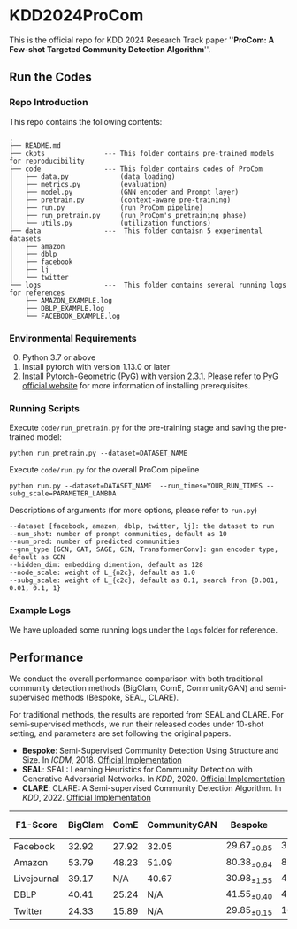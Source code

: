 # KDD2024ProCom

This is the official repo for KDD 2024 Research Track paper ''**ProCom: A Few-shot Targeted Community Detection Algorithm**''.



## Run the Codes

### Repo Introduction
This repo contains the following contents:
```
.
├── README.md
├── ckpts               --- This folder contains pre-trained models for reproducibility 
├── code                --- This folder contains codes of ProCom
│   ├── data.py             (data loading)
│   ├── metrics.py          (evaluation)
│   ├── model.py            (GNN encoder and Prompt layer)
│   ├── pretrain.py         (context-aware pre-training)
│   ├── run.py              (run ProCom pipeline)
│   ├── run_pretrain.py     (run ProCom's pretraining phase)
│   └── utils.py            (utilization functions)
├── data                ---  This folder contaisn 5 experimental datasets
│   ├── amazon
│   ├── dblp
│   ├── facebook
│   ├── lj
│   └── twitter
└── logs                ---  This folder contains several running logs for references
    ├── AMAZON_EXAMPLE.log
    ├── DBLP_EXAMPLE.log
    └── FACEBOOK_EXAMPLE.log
```

### Environmental Requirements

0. Python 3.7 or above
1. Install pytorch with version 1.13.0 or later 
2. Install Pytorch-Geometric (PyG) with version 2.3.1. Please refer to [PyG official website](https://pytorch-geometric.readthedocs.io/en/latest/notes/installation.html) for more information of installing prerequisites.


### Running Scripts

Execute `code/run_pretrain.py` for the pre-training stage and saving the pre-trained model:
```
python run_pretrain.py --dataset=DATASET_NAME 
```

Execute `code/run.py` for the overall ProCom pipeline
```
python run.py --dataset=DATASET_NAME  --run_times=YOUR_RUN_TIMES --subg_scale=PARAMETER_LAMBDA
```

Descriptions of arguments (for more options, please refer to `run.py`)
```
--dataset [facebook, amazon, dblp, twitter, lj]: the dataset to run 
--num_shot: number of prompt communities, default as 10
--num_pred: number of predicted communities
--gnn_type [GCN, GAT, SAGE, GIN, TransformerConv]: gnn encoder type, default as GCN
--hidden_dim: embedding dimention, default as 128
--node_scale: weight of L_{n2c}, default as 1.0
--subg_scale: weight of L_{c2c}, default as 0.1, search fron {0.001, 0.01, 0.1, 1}
```

### Example Logs

We have uploaded some running logs under the `logs` folder for reference.




## Performance 



We conduct the overall performance comparison with both traditional community detection methods (BigClam, ComE, CommunityGAN) and semi-supervised methods (Bespoke, SEAL, CLARE).

For traditional methods, the results are reported from SEAL and CLARE. 
For semi-supervised methods, we run their released codes under 10-shot setting, and parameters are set following the original papers. 

* **Bespoke**: Semi-Supervised Community Detection Using Structure and Size. In *ICDM*, 2018.  [Official Implementation](https://github.com/abaxi/bespoke-icdm18) 
* **SEAL**: SEAL: Learning Heuristics for Community Detection with Generative Adversarial Networks. In *KDD*, 2020. [Official Implementation](https://github.com/yzhang1918/kdd2020seal)
* **CLARE**: CLARE: A Semi-supervised Community Detection Algorithm. In *KDD*, 2022. [Official Implementation](https://github.com/FDUDSDE/KDD2022CLARE)
  
| F1-Score     | $\text{BigClam}$ | $\text{ComE}$  | $\text{CommunityGAN}$ | $\text{Bespoke}$            | $\text{SEAL}$               | $\text{CLARE}$              | $\text{ProCom (Ours)}$               |
| ----------- | ------- | ----- | ------------ | ------------------ | ------------------ | ------------------ | --------------------------- |
| Facebook    | $32.92$   | $27.92$ | $32.05$        | $29.67_{\pm 0.85}$ | $31.10_{\pm 3.84}$ | $28.53_{\pm 1.36}$ | $\textbf{38.57}_{\pm 2.02}$ |
| Amazon      | $53.79$   | $48.23$ | $51.09$        | $80.38_{\pm 0.64}$ | $82.26_{\pm 4.04}$ | $78.89_{\pm 2.10}$ | $\textbf{84.36}_{\pm 0.23}$ |
| Livejournal | $39.17$   | $\text{N/A}$  | $40.67$        | $30.98_{\pm 1.55}$ | $42.85_{\pm 2.60}$ | $45.38_{\pm 4.07}$ | $\textbf{54.35}_{\pm 3.04}$ |
| DBLP        | $40.41$   | $25.24$ | $\text{N/A}$          | $41.55_{\pm 0.40}$ | $41.74_{\pm 6.35}$ | $48.75_{\pm 2.51}$ | $\textbf{50.96}_{\pm 1.57}$ |
| Twitter     | $24.33$   | $15.89$ | $\text{N/A}$          | $29.85_{\pm 0.15}$ | $16.97_{\pm 1.32}$ | $20.05_{\pm 0.88}$ | $\textbf{31.09}_{\pm 0.35}$ |



